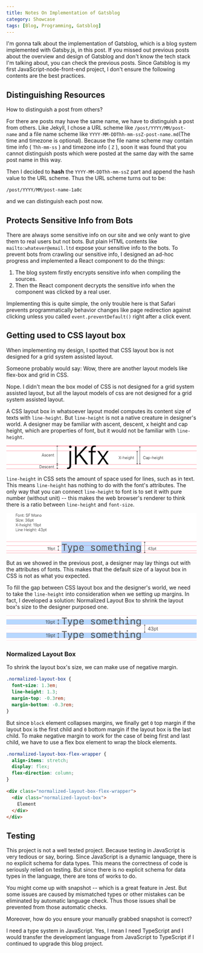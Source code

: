 ```yaml
---
title: Notes On Implementation of Gatsblog
category: Showcase
tags: [Blog, Programming, Gatsblog]
---
```


I'm gonna talk about the implementation of Gatsblog, which is a blog system
implemented with Gatsby.js, in this post. If you missed out previous posts about
the overview and design of Gatsblog and don't know the tech stack I'm talking
about, you can check the previous posts. Since Gatsblog is my first 
JavaScript-node-front-end project, I don't ensure the following contents are the
best practices.

## Distinguishing Resources

How to distinguish a post from others?

For there are posts may have the same name, we have to distinguish a post from
others. Like Jekyll, I chose a URL scheme like `/post/YYYY/MM/post-name` and
a file name scheme like `YYYY-MM-DDThh-mm-ssZ-post-name.md`(The time and
timezone is optional). Because the file name scheme may contain time
info ( `Thh-mm-ss` ) and timezone info ( `Z` ), soon it was found that you cannot
distinguish posts which were posted at the same day with the same post name in
this way.

Then I decided to **hash** the `YYYY-MM-DDThh-mm-ssZ` part and append the hash
value to the URL scheme. Thus the URL scheme turns out to be:

```
/post/YYYY/MM/post-name-1a0c
```

and we can distinguish each post now.

## Protects Sensitive Info from Bots

There are always some sensitive info on our site and we only want to give them
to real users but not bots. But plain HTML contents like
`mailto:whatever@email.ltd` expose your sensitive info to the bots. To prevent
bots from crawling our sensitive info, I designed an ad-hoc progress and
implemented a React component to do the things:

1. The blog system firstly encrypts sensitive info when compiling the sources.
2. Then the React component decrypts the sensitive info when the component was clicked by a real user.

Implementing this is quite simple, the only trouble here is that Safari prevents
programmatically behavior changes like page redirection against clicking unless
you called `event.preventDefault()` right after a click event.

## Getting used to CSS layout box

When implementing my design, I spotted that CSS layout box is not designed for
a grid system assisted layout.

Someone probably would say: Wow, there are another layout models like flex-box
and grid in CSS.

Nope. I didn't mean the box model of CSS is not designed for a grid system
assisted layout, but all the layout models of css are not designed for a grid
system assisted layout.

A CSS layout box in whatsoever layout model computes its content size of texts
with `line-height`. But `line-height` is not a native creature in designer's
world. A designer may be familiar with ascent, descent, x height and cap height,
which are properties of font, but it would not be familiar with `line-height`.

![Typography Explained](typography-explained.png "Typography Explained")

`line-height` in CSS sets the amount of space used for lines, such as in text.
This means `line-height` has nothing to do with the font's attributes. The only
way that you can connect `line-height` to font is to set it with pure
number (without unit) -- this makes the web browser's renderer to think there is
a ratio between `line-height` and `font-size`.

![Line Height Explained](./line-height-explained.png 'Line Height Explained')

But as we showed in the previous post, a designer may lay things out with the
attributes of fonts. This makes that the default size of a layout box in CSS is
not as what you expected.

To fill the gap between CSS layout box and the designer's world, we need to take
the `line-height` into consideration when we setting up margins. In fact, I
developed a solution: Normalized Layout Box to shrink the layout box's size to
the designer purposed one.

![Line Height Solution](./line-height-solution.png 'Line Height Solution')

### Normalized Layout Box

To shrink the layout box's size, we can make use of negative margin.

```css
.normalized-layout-box {
  font-size: 1.3em;
  line-height: 1.3;
  margin-top: -0.3rem;
  margin-bottom: -0.3rem;
}
```

But since `block` element collapses margins, we finally get `0` top margin if
the layout box is the first child and `0` bottom margin if the layout box is the
last child. To make negative margin to work for the case of being first and last
child, we have to use a flex box element to wrap the block elements.

```css
.normalized-layout-box-flex-wrapper {
  align-items: stretch;
  display: flex;
  flex-direction: column;
}
```

```html
<div class="normalized-layout-box-flex-wrapper">
  <div class="normalized-layout-box">
    Element
  </div>
</div>
```

## Testing

This project is not a well tested project. Because testing in JavaScript
is very tedious or say, boring. Since JavaScript is a dynamic language,
there is no explicit schema for data types. This means the correctness of
code is seriously relied on testing. But since there is no explicit schema
for data types in the language, there are tons of works to do.

You might come up with snapshot -- which is a great feature in Jest. But some
issues are caused by mismatched types or other mistakes can be eliminated by
automatic language check. Thus those issues shall be prevented from those
automatic checks.

Moreover, how do you ensure your manually grabbed snapshot is correct?

I need a type system in JavaScript. Yes, I mean I need TypeScript and I would
transfer the development language from JavaScript to TypeScript if I continued
to upgrade this blog project.
